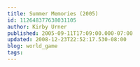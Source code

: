 ```yaml
---
title: Summer Memories (2005)
id: 112648377638031105
author: Kirby Urner
published: 2005-09-11T17:09:00.000-07:00
updated: 2008-12-23T22:52:17.530-08:00
blog: world_game
tags: 
---
```


